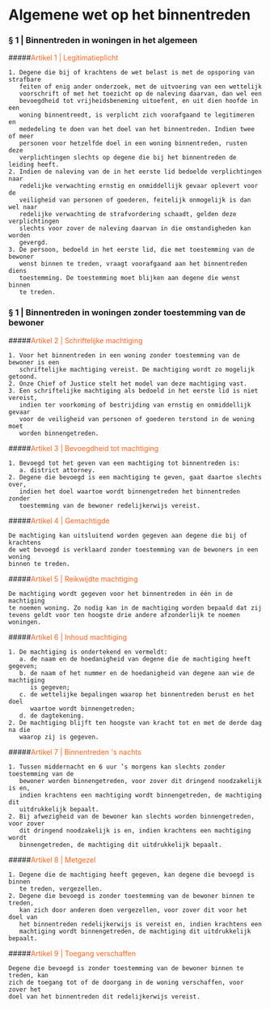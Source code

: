 # Algemene wet op het binnentreden

### § 1 | Binnentreden in woningen in het algemeen

#####<span style="color: #fc631e;">Artikel 1 | Legitimatieplicht</span>
```
1. Degene die bij of krachtens de wet belast is met de opsporing van strafbare 
   feiten of enig ander onderzoek, met de uitvoering van een wettelijk 
   voorschrift of met het toezicht op de naleving daarvan, dan wel een 
   bevoegdheid tot vrijheidsbeneming uitoefent, en uit dien hoofde in een 
   woning binnentreedt, is verplicht zich voorafgaand te legitimeren en 
   mededeling te doen van het doel van het binnentreden. Indien twee of meer 
   personen voor hetzelfde doel in een woning binnentreden, rusten deze 
   verplichtingen slechts op degene die bij het binnentreden de leiding heeft.
2. Indien de naleving van de in het eerste lid bedoelde verplichtingen naar 
   redelijke verwachting ernstig en onmiddellijk gevaar oplevert voor de 
   veiligheid van personen of goederen, feitelijk onmogelijk is dan wel naar 
   redelijke verwachting de strafvordering schaadt, gelden deze verplichtingen 
   slechts voor zover de naleving daarvan in die omstandigheden kan worden 
   gevergd.
3. De persoon, bedoeld in het eerste lid, die met toestemming van de bewoner 
   wenst binnen te treden, vraagt voorafgaand aan het binnentreden diens 
   toestemming. De toestemming moet blijken aan degene die wenst binnen 
   te treden.      
```   

### § 1 | Binnentreden in woningen zonder toestemming van de bewoner

#####<span style="color: #fc631e;">Artikel 2 | Schriftelijke machtiging</span>
```
1. Voor het binnentreden in een woning zonder toestemming van de bewoner is een 
   schriftelijke machtiging vereist. De machtiging wordt zo mogelijk getoond.  
2. Onze Chief of Justice stelt het model van deze machtiging vast.
3. Een schriftelijke machtiging als bedoeld in het eerste lid is niet vereist, 
   indien ter voorkoming of bestrijding van ernstig en onmiddellijk gevaar 
   voor de veiligheid van personen of goederen terstond in de woning moet 
   worden binnengetreden.   
```   

#####<span style="color: #fc631e;">Artikel 3 | Bevoegdheid tot machtiging</span>
```
1. Bevoegd tot het geven van een machtiging tot binnentreden is:
   a. district attorney.
2. Degene die bevoegd is een machtiging te geven, gaat daartoe slechts over, 
   indien het doel waartoe wordt binnengetreden het binnentreden zonder 
   toestemming van de bewoner redelijkerwijs vereist.   
```  

#####<span style="color: #fc631e;">Artikel 4 | Gemachtigde</span>
```
De machtiging kan uitsluitend worden gegeven aan degene die bij of krachtens 
de wet bevoegd is verklaard zonder toestemming van de bewoners in een woning 
binnen te treden. 
```  

#####<span style="color: #fc631e;">Artikel 5 | Reikwijdte machtiging</span>
```
De machtiging wordt gegeven voor het binnentreden in één in de machtiging 
te noemen woning. Zo nodig kan in de machtiging worden bepaald dat zij 
tevens geldt voor ten hoogste drie andere afzonderlijk te noemen woningen.
```  

#####<span style="color: #fc631e;">Artikel 6 | Inhoud machtiging</span>
```
1. De machtiging is ondertekend en vermeldt:
   a. de naam en de hoedanigheid van degene die de machtiging heeft gegeven;
   b. de naam of het nummer en de hoedanigheid van degene aan wie de machtiging 
      is gegeven;
   c. de wettelijke bepalingen waarop het binnentreden berust en het doel 
      waartoe wordt binnengetreden;
   d. de dagtekening.
2. De machtiging blijft ten hoogste van kracht tot en met de derde dag na die 
   waarop zij is gegeven. 
```  

#####<span style="color: #fc631e;">Artikel 7 | Binnentreden 's nachts</span>
```
1. Tussen middernacht en 6 uur ’s morgens kan slechts zonder toestemming van de 
   bewoner worden binnengetreden, voor zover dit dringend noodzakelijk is en, 
   indien krachtens een machtiging wordt binnengetreden, de machtiging dit 
   uitdrukkelijk bepaalt.
2. Bij afwezigheid van de bewoner kan slechts worden binnengetreden, voor zover 
   dit dringend noodzakelijk is en, indien krachtens een machtiging wordt 
   binnengetreden, de machtiging dit uitdrukkelijk bepaalt.
```  

#####<span style="color: #fc631e;">Artikel 8 | Metgezel</span>
```
1. Degene die de machtiging heeft gegeven, kan degene die bevoegd is binnen 
   te treden, vergezellen.
2. Degene die bevoegd is zonder toestemming van de bewoner binnen te treden, 
   kan zich door anderen doen vergezellen, voor zover dit voor het doel van 
   het binnentreden redelijkerwijs is vereist en, indien krachtens een 
   machtiging wordt binnengetreden, de machtiging dit uitdrukkelijk bepaalt.
```

#####<span style="color: #fc631e;">Artikel 9 | Toegang verschaffen</span>
```
Degene die bevoegd is zonder toestemming van de bewoner binnen te treden, kan 
zich de toegang tot of de doorgang in de woning verschaffen, voor zover het 
doel van het binnentreden dit redelijkerwijs vereist. 
```
